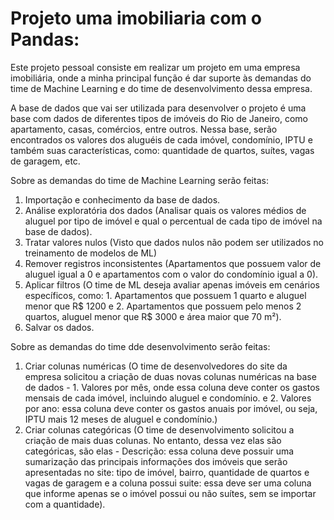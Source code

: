 # Projeto uma imobiliaria com o Pandas:
Este projeto pessoal consiste em realizar um projeto em uma empresa imobiliária, onde a minha principal função é dar suporte às demandas do time de Machine Learning e do time de desenvolvimento dessa empresa.

A base de dados que vai ser utilizada para desenvolver o projeto é uma base com dados de diferentes tipos de imóveis do Rio de Janeiro, como apartamento, casas, comércios, entre outros.
Nessa base, serão encontrados os valores dos aluguéis de cada imóvel, condomínio, IPTU e também suas características, como: quantidade de quartos, suítes, vagas de garagem, etc.

Sobre as demandas do time de Machine Learning serão feitas:
1) Importação e conhecimento da base de dados.
2) Análise exploratória dos dados (Analisar quais os valores médios de aluguel por tipo de imóvel e qual o percentual de cada tipo de imóvel na base de dados).
3) Tratar valores nulos (Visto que dados nulos não podem ser utilizados no treinamento de modelos de ML)
4) Remover registros inconsistentes (Apartamentos que possuem valor de aluguel igual a 0 e apartamentos com o valor do condomínio igual a 0).
5) Aplicar filtros (O time de ML deseja avaliar apenas imóveis em cenários específicos, como: 1. Apartamentos que possuem 1 quarto e aluguel menor que R$ 1200 e 2. Apartamentos que possuem pelo menos 2 quartos, aluguel menor que R$ 3000 e área maior que 70 m²).
6) Salvar os dados.

Sobre as demandas do time dde desenvolvimento serão feitas:
1) Criar colunas numéricas (O time de desenvolvedores do site da empresa solicitou a criação de duas novas colunas numéricas na base de dados - 1. Valores por mês, onde essa coluna deve conter os gastos mensais de cada imóvel, incluindo aluguel e condomínio. 
 e 2. Valores por ano: essa coluna deve conter os gastos anuais por imóvel, ou seja, IPTU mais 12 meses de aluguel e condomínio.)
2) Criar colunas categóricas (O time de desenvolvimento solicitou a criação de mais duas colunas. No entanto, dessa vez elas são categóricas, são elas - Descrição: essa coluna deve possuir uma sumarização das principais informações dos imóveis que serão apresentadas no site: tipo de imóvel, bairro, quantidade de quartos e vagas de garagem e a coluna possui suite: essa deve ser uma coluna que informe apenas se o imóvel possui ou não suítes, sem se importar com a quantidade).
